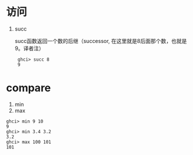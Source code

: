 # 访问

1. succ  

   succ函数返回一个数的后继（successor, 在这里就是8后面那个数，也就是9。译者注）

   ```
	ghci> succ 8   
	9     
   ```
# compare

1. min
2. max
```
ghci> min 9 10   
9   
ghci> min 3.4 3.2   
3.2   
ghci> max 100 101   
101 
```
